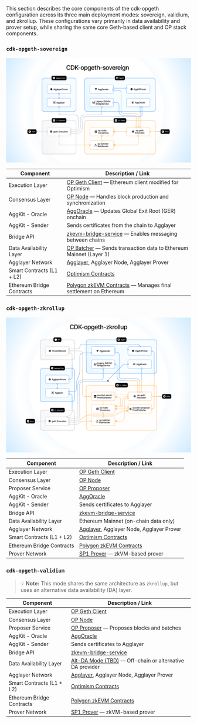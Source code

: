This section describes the core components of the cdk-opgeth configuration across its three main deployment modes: sovereign, validium, and zkrollup. These configurations vary primarily in data availability and prover setup, while sharing the same core Geth-based client and OP stack components.

### `cdk-opgeth-sovereign`
![CDK-opgeth Sovereign](img/cdk-opgeth-sovereign.png)

| Component                  | Description / Link                                                                                                      |
|---------------------------|---------------------------------------------------------------------------------------------------------------------------|
| Execution Layer           | [OP Geth Client](https://github.com/ethereum-optimism/op-geth) — Ethereum client modified for Optimism                   |
| Consensus Layer           | [OP Node](https://github.com/ethereum-optimism/optimism) — Handles block production and synchronization                   |
| AggKit - Oracle           | [AggOracle](https://github.com/agglayer/aggkit) — Updates Global Exit Root (GER) onchain                              |
| AggKit - Sender           | Sends certificates from the chain to Agglayer                                                                             |
| Bridge API                | [zkevm-bridge-service](https://github.com/0xPolygonHermez/zkevm-bridge-service) — Enables messaging between chains        |
| Data Availability Layer   | [OP Batcher](https://github.com/ethereum-optimism/optimism) — Sends transaction data to Ethereum Mainnet (Layer 1)       |
| Agglayer Network          | [Agglayer](https://github.com/agglayer/agglayer), Agglayer Node, Agglayer Prover                                          |
| Smart Contracts (L1 + L2) | [Optimism Contracts](https://github.com/ethereum-optimism/optimism/releases/tag/op-deployer%2Fv0.0.11)                    |
| Ethereum Bridge Contracts | [Polygon zkEVM Contracts](https://github.com/0xPolygonHermez/zkevm-contracts) — Manages final settlement on Ethereum     |


### `cdk-opgeth-zkrollup`
![CDK-opgeth-zkrollup](img/cdk-opgeth-zkrollup.png)

| Component                  | Description / Link                                                                                                      |
|---------------------------|---------------------------------------------------------------------------------------------------------------------------|
| Execution Layer           | [OP Geth Client](https://github.com/ethereum-optimism/op-geth)                                                            |
| Consensus Layer           | [OP Node](https://github.com/ethereum-optimism/optimism)                                                                  |
| Proposer Service          | [OP Proposer](https://github.com/ethereum-optimism/optimism)                                                              |
| AggKit - Oracle           | [AggOracle](https://github.com/agglayer/aggkit)                                                                           |
| AggKit - Sender           | Sends certificates to Agglayer                                                                                            |
| Bridge API                | [zkevm-bridge-service](https://github.com/0xPolygonHermez/zkevm-bridge-service)                                           |
| Data Availability Layer   | Ethereum Mainnet (on-chain data only)                                                                                     |
| Agglayer Network          | [Agglayer](https://github.com/agglayer/agglayer), Agglayer Node, Agglayer Prover                                          |
| Smart Contracts (L1 + L2) | [Optimism Contracts](https://github.com/ethereum-optimism/optimism/releases/tag/op-deployer%2Fv0.0.11)                    |
| Ethereum Bridge Contracts | [Polygon zkEVM Contracts](https://github.com/0xPolygonHermez/zkevm-contracts)                                             |
| Prover Network            | [SP1 Prover](https://github.com/succinctlabs/sp1) — zkVM-based prover                                                     |


### `cdk-opgeth-validium`
> 💡 **Note:** This mode shares the same architecture as `zkrollup`, but uses an alternative data availability (DA) layer.

| Component                  | Description / Link                                                                                                      |
|---------------------------|---------------------------------------------------------------------------------------------------------------------------|
| Execution Layer           | [OP Geth Client](https://github.com/ethereum-optimism/op-geth)                                                            |
| Consensus Layer           | [OP Node](https://github.com/ethereum-optimism/optimism)                                                                  |
| Proposer Service          | [OP Proposer](https://github.com/ethereum-optimism/optimism) — Proposes blocks and batches                               |
| AggKit - Oracle           | [AggOracle](https://github.com/agglayer/aggkit)                                                                           |
| AggKit - Sender           | Sends certificates to Agglayer                                                                                            |
| Bridge API                | [zkevm-bridge-service](https://github.com/0xPolygonHermez/zkevm-bridge-service)                                           |
| Data Availability Layer   | [Alt-DA Mode (TBD)](https://docs.optimism.io/stack/beta-features/alt-da-mode) — Off-chain or alternative DA provider      |
| Agglayer Network          | [Agglayer](https://github.com/agglayer/agglayer), Agglayer Node, Agglayer Prover                                          |
| Smart Contracts (L1 + L2) | [Optimism Contracts](https://github.com/ethereum-optimism/optimism/releases/tag/op-deployer%2Fv0.0.11)                    |
| Ethereum Bridge Contracts | [Polygon zkEVM Contracts](https://github.com/0xPolygonHermez/zkevm-contracts)                                             |
| Prover Network            | [SP1 Prover](https://github.com/succinctlabs/sp1) — zkVM-based prover                                                     |
